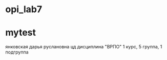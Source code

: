 # opi_lab7
# mytest
янковская 
дарья 
руслановна
цд
дисциплина "ВРПО"
1 курс, 5 группа, 1 подгруппа
